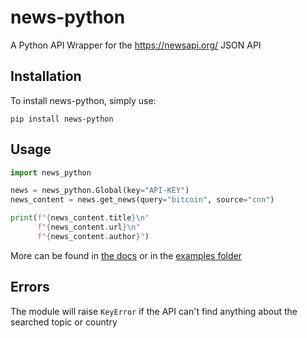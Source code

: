 # news-python

A Python API Wrapper for the https://newsapi.org/ JSON API

## Installation

To install news-python, simply use:

`pip install news-python`

## Usage

```python
import news_python

news = news_python.Global(key="API-KEY")
news_content = news.get_news(query="bitcoin", source="cnn")

print(f"{news_content.title}\n"
      f"{news_content.url}\n"
      f"{news_content.author}")
```

More can be found in [the docs]() or in the [examples folder](https://github.com/MakufonSkifto/news-python/tree/main/examples)

## Errors

The module will raise `KeyError` if the API can't find anything about the searched topic or country